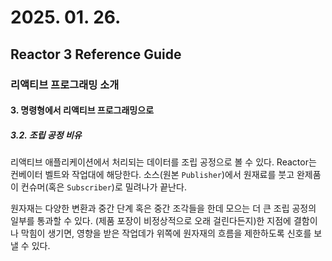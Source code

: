 # 2025. 01. 26.

## Reactor 3 Reference Guide

### 리액티브 프로그래밍 소개

#### 3. 명령형에서 리액티브 프로그래밍으로

##### 3.2. 조립 공정 비유

리액티브 애플리케이션에서 처리되는 데이터를 조립 공정으로 볼 수 있다. Reactor는 컨베이터 벨트와 작업대에 해당한다. 소스(원본 `Publisher`)에서 원재료를 붓고 완제품이 컨슈머(혹은 `Subscriber`)로 밀려나가 끝난다.

원자재는 다양한 변환과 중간 단계 혹은 중간 조각들을 한데 모으는 더 큰 조립 공정의 일부를 통과할 수 있다. (제품 포장이 비정상적으로 오래 걸린다든지)한 지점에 결함이나 막힘이 생기면, 영향을 받은 작업데가 위쪽에 원자재의 흐름을 제한하도록 신호를 보낼 수 있다.


